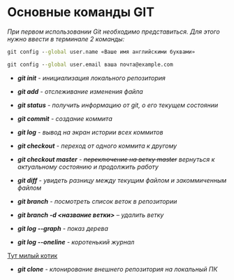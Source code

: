 # Основные команды GIT

_При первом использовании Git необходимо представиться. Для
этого нужно ввести в терминале 2 команды:_

```cmd
git config --global user.name «Ваше имя английскими буквами»
```

```cmd
git config --global user.email ваша почта@example.com
```

- _**git init** - инициализация локального репозитория_

- _**git add** - отслеживание изменения файла_

- _**git status** - получить информацию от git, о его текущем состоянии_

- _**git commit** - создание коммита_

* _**git log** - вывод на экран истории всех коммитов_

* _**git checkout** - переход от одного коммита к другому_

* _**git checkout master** - ~~переключение на ветку master~~ вернуться к актуальному состоянию и продолжить работу_

* _**git diff** - увидеть разницу между текущим файлом и закоммиченным файлом_

* _**git branch** - посмотреть список веток в репозитории_

* _**git branch -d <название ветки>** – удалить ветку_

* _**git log --graph** - показ дерева_

* _**git log --oneline** - коротенький журнал_

[Тут милый котик](/images/cat.jpeg)

- _**git clone** - клонирование внешнего репозитория на локальный ПК_
